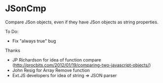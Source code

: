 JSonCmp
=======

Compare JSon objects, even if they have JSon objects as string properties.

To Do:

- Fix "always true" bug

Thanks

- JP Richardson for idea of function compare (http://procbits.com/2012/01/19/comparing-two-javascript-objects/)
- John Resig for Array Remove function
- Ext.JS developers for idea of string => JSON parser